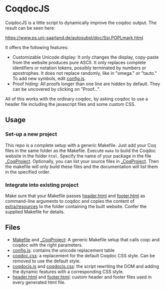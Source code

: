 # CoqdocJS

CoqdocJS is a little script to dynamically improve the coqdoc output.
The result can be seen here:

https://www.ps.uni-saarland.de/autosubst/doc/Ssr.POPLmark.html

It offers the following features:
- Customizable Unicode display:
	It only changes the display, copy-paste from the website produces pure ASCII.
	It only replaces complete identifiers or notation tokens, possibly terminated by numbers or apostrophes.
	It does not replace randomly, like in "omega." or "tauto."
	To add new symbols, edit [config.js](extra/resources/config.js).
- Proof hiding:
	All proofs longer than one line are hidden by default. They can be uncovered by clicking on "Proof...".

All of this works with the ordinary coqdoc, by asking coqdoc to use a header file including the javascript files and some custom CSS.

## Usage

### Set-up a new project

This repo is a complete setup with a generic Makefile. Just add your Coq files in the same folder as the Makefile.
Execute `make` to build the Coqdoc website in the folder `html`.
Specify the name of your package in the file [\_CoqProject](_CoqProject).
Optionally, you can list your source files in [\_CoqProject](_CoqProject).
Then the makefile will only build these files and the documentation will list them in the specified order.

### Integrate into existing project

Make sure that your Makefile passes [header.html](extra/header.html) and [footer.html](extra/footer.html) as command-line arguments to coqdoc and copies the content of [extra/resources](extra/resources) to the folder containing the built website. Confer the supplied Makefile for details.

## Files

- [Makefile](Makefile) and [\_CoqProject](_CoqProject): A generic Makefile setup that calls coqc and coqdoc with the right parameters.
- [config.js](extra/resources/config.js): contains the unicode replacement table
- [coqdoc.css](extra/resources/coqdoc.css): a replacement for the default Coqdoc CSS style. Can be removed to use the default style.
- [coqdocjs.js](extra/resources/coqdocjs.js) and [coqdocjs.css](extra/resources/coqdocjs.css): the script rewriting the DOM and adding the dynamic features with a corresponding CSS style.
- [header.html](extra/header.html) and [footer.html](extra/footer.html): custom header and footer files used in every generated html file.
